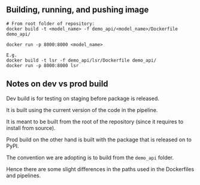 ## Building, running, and pushing image
```
# From root folder of repository:
docker build -t <model_name> -f demo_api/<model_name>/Dockerfile demo_api/

docker run -p 8000:8000 <model_name>

E.g.
docker build -t lsr -f demo_api/lsr/Dockerfile demo_api/
docker run -p 8000:8000 lsr
```

## Notes on dev vs prod build

Dev build is for testing on staging before package is released. 

It is built using the current version of the code in the pipeline.

It is meant to be built from the root of the repository (since it requires to install from source).

Prod build on the other hand is built with the package that is released on to PyPI.

The convention we are adopting is to build from the `demo_api` folder.

Hence there are some slight differences in the paths used in the Dockerfiles and pipelines.
